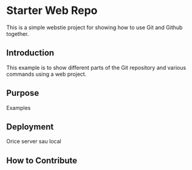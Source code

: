 # Starter Web Repo

This is a simple webstie project for showing how to use Git and Github together.

## Introduction

This example is to show different parts of the Git repository and various commands using a web project.

## Purpose

Examples

## Deployment

Orice server sau local

## How to Contribute